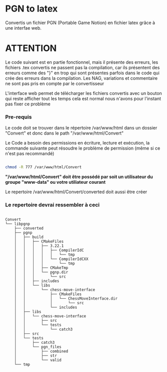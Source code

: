 # PGN to latex 


Convertis un fichier PGN (Portable Game Notion) en fichier latex grâce à une interfae web.


# ATTENTION 

Le code suivant est en partie fonctionnel, mais il présente des erreurs, les fichiers .tex convertis ne passent pas la compilation, car ils  présentent des erreurs comme des "}" en trop qui sont présentes parfois dans le code qui crée des erreurs dans la compilation. Les NAG, variations et commentaire ne sont pas pris en compte par le convertisseur 

L'interface web permet de télécharger les fichiers convertis avec un bouton qui reste afficher tout les temps cela est normal nous n'avons pour l'instant pas fixer ce problème 

<h3> Pre-requis </h3>

Le code doit se trouver dans le répertoire /var/www/html dans un dossier "Convert" et donc dans le path "/var/www/html/Convert" 

Le Code a besoin des permissions en écriture, lecture et exécution, la commande suivante peut résoudre le problème de permission (même si ce n'est pas recommandé)

``` bash 

chmod -R 777 /var/www/html/Convert

``` 

**"/var/www/html/Convert" doit être possédé par soit un utilisateur du groupe "www-data" ou votre utiliateur courant**

Le repertoire /var/www/html/Convert/converted doit aussi être créer 


<h3> Le repertoire devrai ressembler à ceci </h3>

```

Convert 
└── libpgnp
    ├── converted
    ├── pgnp
    │   ├── build
    │   │   ├── CMakeFiles
    │   │   │   ├── 3.22.1
    │   │   │   │   ├── CompilerIdC
    │   │   │   │   │   └── tmp
    │   │   │   │   └── CompilerIdCXX
    │   │   │   │       └── tmp
    │   │   │   ├── CMakeTmp
    │   │   │   └── pgnp.dir
    │   │   │       └── src
    │   │   ├── includes
    │   │   └── libs
    │   │       └── chess-move-interface
    │   │           ├── CMakeFiles
    │   │           │   └── ChessMoveInterface.dir
    │   │           │       └── src
    │   │           └── includes
    │   ├── libs
    │   │   └── chess-move-interface
    │   │       ├── src
    │   │       └── tests
    │   │           └── catch3
    │   ├── src
    │   └── tests
    │       ├── catch3
    │       └── pgn_files
    │           ├── combined
    │           ├── str
    │           └── valid
    └── tmp
```
